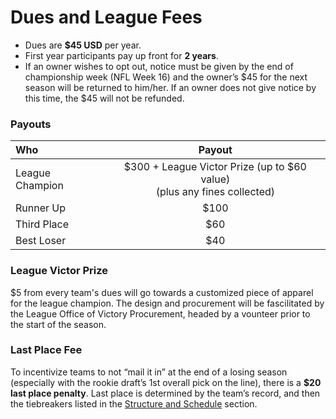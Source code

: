 # Dues and League Fees

* Dues are **$45 USD** per year.
* First year participants pay up front for **2 years**.
* If an owner wishes to opt out, notice must be given by the end of championship week (NFL Week 16) and the owner’s $45 for the next season will be returned to him/her.  If an owner does not give notice by this time, the $45 will not be refunded.

### Payouts

| Who | Payout |
|:----|:------:|
|League Champion|$300 + League Victor Prize (up to $60 value)<br/>(plus any fines collected)|
|Runner Up|$100|
|Third Place|$60|
|Best Loser|$40|

### League Victor Prize

$5 from every team's dues will go towards a customized piece of apparel for the league champion. The design and procurement will be fascilitated by the League Office of Victory Procurement, headed by a vounteer prior to the start of the season.

### Last Place Fee

To incentivize teams to not “mail it in” at the end of a losing season (especially with the rookie draft’s 1st overall pick on the line), there is a **$20 last place penalty**.  Last place is determined by the team’s record, and then the tiebreakers listed in the [Structure and Schedule](schedule.md) section.
